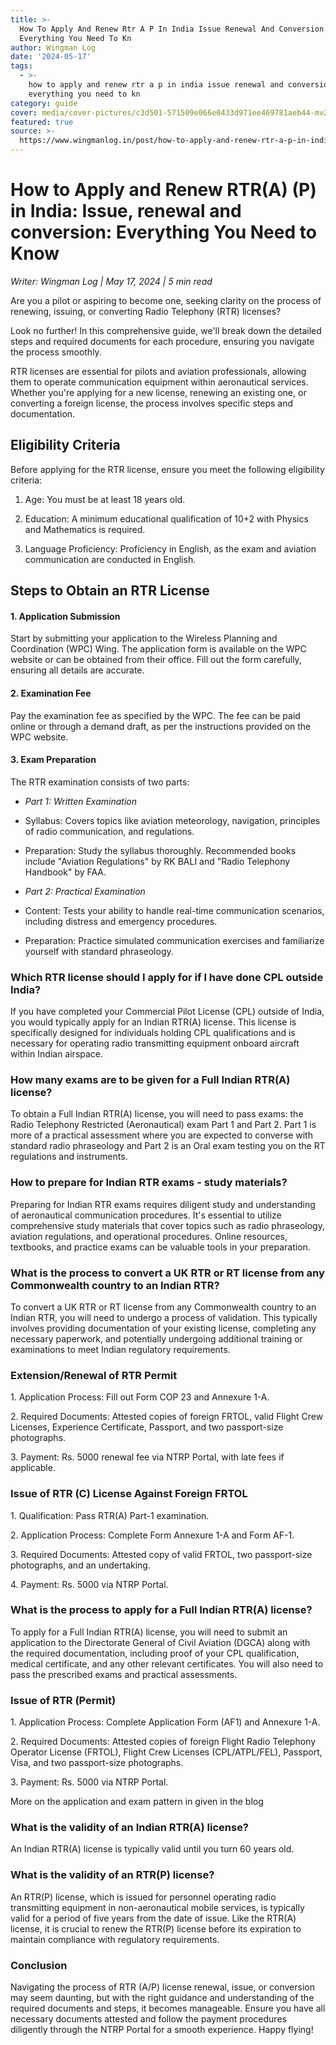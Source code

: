 ```yaml
---
title: >-
  How To Apply And Renew Rtr A P In India Issue Renewal And Conversion
  Everything You Need To Kn
author: Wingman Log
date: '2024-05-17'
tags:
  - >-
    how to apply and renew rtr a p in india issue renewal and conversion
    everything you need to kn
category: guide
cover: media/cover-pictures/c3d501-571509e066e0433d971ee469781aeb44-mv2-ffbd64f6.png
featured: true
source: >-
  https://www.wingmanlog.in/post/how-to-apply-and-renew-rtr-a-p-in-india-issue-renewal-and-conversion-everything-you-need-to-kn
---
```


# How to Apply and Renew RTR(A) (P) in India: Issue, renewal and conversion: Everything You Need to Know

*Writer: Wingman Log | May 17, 2024 | 5 min read*

Are you a pilot or aspiring to become one, seeking clarity on the process of renewing, issuing, or converting Radio Telephony (RTR) licenses?

Look no further! In this comprehensive guide, we'll break down the detailed steps and required documents for each procedure, ensuring you navigate the process smoothly.

RTR licenses are essential for pilots and aviation professionals, allowing them to operate communication equipment within aeronautical services. Whether you're applying for a new license, renewing an existing one, or converting a foreign license, the process involves specific steps and documentation.

## Eligibility Criteria

Before applying for the RTR license, ensure you meet the following eligibility criteria:

1.  Age: You must be at least 18 years old.
    
2.  Education: A minimum educational qualification of 10+2 with Physics and Mathematics is required.
    
3.  Language Proficiency: Proficiency in English, as the exam and aviation communication are conducted in English.

## Steps to Obtain an RTR License

#### 1\. Application Submission

Start by submitting your application to the Wireless Planning and Coordination (WPC) Wing. The application form is available on the WPC website or can be obtained from their office. Fill out the form carefully, ensuring all details are accurate.

#### 2\. Examination Fee

Pay the examination fee as specified by the WPC. The fee can be paid online or through a demand draft, as per the instructions provided on the WPC website.

#### 3\. Exam Preparation

The RTR examination consists of two parts:

*   *Part 1: Written Examination*  
    
*   Syllabus: Covers topics like aviation meteorology, navigation, principles of radio communication, and regulations.
    
*   Preparation: Study the syllabus thoroughly. Recommended books include "Aviation Regulations" by RK BALI and "Radio Telephony Handbook" by FAA.
    
*   *Part 2: Practical Examination*
    
*   Content: Tests your ability to handle real-time communication scenarios, including distress and emergency procedures.
    
*   Preparation: Practice simulated communication exercises and familiarize yourself with standard phraseology.

### Which RTR license should I apply for if I have done CPL outside India?

If you have completed your Commercial Pilot License (CPL) outside of India, you would typically apply for an Indian RTR(A) license. This license is specifically designed for individuals holding CPL qualifications and is necessary for operating radio transmitting equipment onboard aircraft within Indian airspace.

### How many exams are to be given for a Full Indian RTR(A) license?

To obtain a Full Indian RTR(A) license, you will need to pass exams: the Radio Telephony Restricted (Aeronautical) exam Part 1 and Part 2. Part 1 is more of a practical assessment where you are expected to converse with standard radio phraseology and Part 2 is an Oral exam testing you on the RT regulations and instruments.

### How to prepare for Indian RTR exams - study materials?

Preparing for Indian RTR exams requires diligent study and understanding of aeronautical communication procedures. It's essential to utilize comprehensive study materials that cover topics such as radio phraseology, aviation regulations, and operational procedures. Online resources, textbooks, and practice exams can be valuable tools in your preparation.

### What is the process to convert a UK RTR or RT license from any Commonwealth country to an Indian RTR?

To convert a UK RTR or RT license from any Commonwealth country to an Indian RTR, you will need to undergo a process of validation. This typically involves providing documentation of your existing license, completing any necessary paperwork, and potentially undergoing additional training or examinations to meet Indian regulatory requirements.

### Extension/Renewal of RTR Permit

1\. Application Process: Fill out Form COP 23 and Annexure 1-A.

2\. Required Documents: Attested copies of foreign FRTOL, valid Flight Crew Licenses, Experience Certificate, Passport, and two passport-size photographs.

3\. Payment: Rs. 5000 renewal fee via NTRP Portal, with late fees if applicable.

### Issue of RTR (C) License Against Foreign FRTOL

1\. Qualification: Pass RTR(A) Part-1 examination.

2\. Application Process: Complete Form Annexure 1-A and Form AF-1.

3\. Required Documents: Attested copy of valid FRTOL, two passport-size photographs, and an undertaking.

4\. Payment: Rs. 5000 via NTRP Portal.

### What is the process to apply for a Full Indian RTR(A) license?

To apply for a Full Indian RTR(A) license, you will need to submit an application to the Directorate General of Civil Aviation (DGCA) along with the required documentation, including proof of your CPL qualification, medical certificate, and any other relevant certificates. You will also need to pass the prescribed exams and practical assessments.

### Issue of RTR (Permit)

1\. Application Process: Complete Application Form (AF1) and Annexure 1-A.

2\. Required Documents: Attested copies of foreign Flight Radio Telephony Operator License (FRTOL), Flight Crew Licenses (CPL/ATPL/FEL), Passport, Visa, and two passport-size photographs.

3\. Payment: Rs. 5000 via NTRP Portal.

More on the application and exam pattern in given in the blog

### What is the validity of an Indian RTR(A) license?

An Indian RTR(A) license is typically valid until you turn 60 years old. 

### What is the validity of an RTR(P) license?

An RTR(P) license, which is issued for personnel operating radio transmitting equipment in non-aeronautical mobile services, is typically valid for a period of five years from the date of issue. Like the RTR(A) license, it is crucial to renew the RTR(P) license before its expiration to maintain compliance with regulatory requirements.

### Conclusion

Navigating the process of RTR (A/P) license renewal, issue, or conversion may seem daunting, but with the right guidance and understanding of the required documents and steps, it becomes manageable. Ensure you have all necessary documents attested and follow the payment procedures diligently through the NTRP Portal for a smooth experience. Happy flying!
